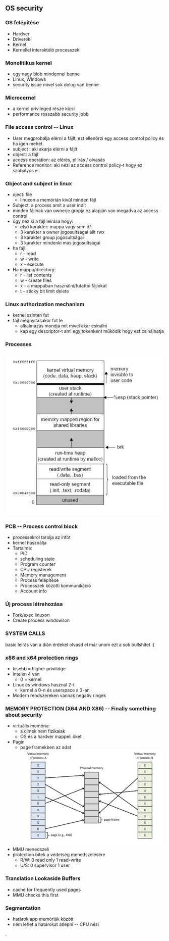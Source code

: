 ## OS security



### OS felépítése
+ Hardver
+ Driverek
+ Kernel
+ Kernellel interaktóló processzek


### Monolitikus kernel
+ egy nagy blob mindennel benne
+ Linux, WIndows
+ security issue mivel sok dolog van benne

### Microcernel
+ a kernel privileged része kicsi
+ performance rosszabb security jobb


### File access control -- Linux
+ User megprobálja elérni a fájlt, ezt ellenőrzi egy access control policy és ha igen mehet
+ subject : aki akarja elérni a fájlt
+ object: a fájl
+ access operation: az elérés, pl írás / olvasás
+ Reference monitor: aki nézi az access control policy-t hogy ez szabályos e


### Object and subject in linux
+ oject: file
  + linuxon a memórián kivűl minden fájl
+ Subject: a process amit a user indít
+ minden fájlnak van ownerje  gropja ez alapján van megadva az access control
+ úgy néz ki a fájl leírása hogy:
  + első karakter: mappa vagy sem d/-
  + 3 karakter a owner jogosultságai állt rwx
  + 3 karakter group jogosultságai
  + 3 karakter mindenki más jogosultságai
+ ha fájl:
  + r - read
  + w - write
  + x - execute
+ Ha mappa/directory:
  + r - list contents
  + w - create files
  + x - a mappában használni/futattni fájlokat
  + t - sticky bit  limit delete

### Linux authorization mechanism
+ kernel szinten fut
+ fájl megnyitásakor fut le
  + alkalmazás mondja mit mivel akar csinálni
  + kap egy descriptor-t ami egy tokenként működik hogy ezt csinálhatja



### Processes
![](Pictures/ProcessArch.png)


### PCB -- Process control block
+ processekrol tarolja az infót
+ kernel használja
+ Tartalma:
  + PID
  + scheduling state
  + Program counter
  + CPU registerek
  + Memory management
  + Process felépítése
  + Processzek közötti kommunikáció
  + Account info


### Új process létrehozása
+ Fork/exec linuxon
+ Create process windowson




### SYSTEM CALLS
basic leírás van a dián érdekel olvasd el már unom ezt a sok bullshitet :(


### x86 and x64 protection rings
+ kisebb = higher privilidge
+ intelen 4 van
  + 0 = kernel
+ Linux és windows használ 2-t
  + kernel a 0-n és userspace a 3-an
+ Modern rendszereken vannak negatív ringek


### MEMORY PROTECTION (X64 AND X86) -- Finally something about security

+ virtuális memória:
  + a címek nem fizikaiak
  + OS és a hardver mappeli őket
+ Pagin
  + page framekben az adat
![](Pictures/Paging.png)
+ MMU  menedszeli
+ protection bitek a védetség menedszelésére
  + R/W: 0 read only 1 read-write
  + U/S: 0 supervisor 1 user

### Translation Lookaside Buffers
+ cache for frequently used pages
+ MMU checks this first

### Segmentation
+ határok app memóriák között
+ nem lehet a határokat átlépni -- CPU nézi































.
